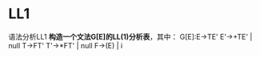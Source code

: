 # LL1
语法分析LL1
**构造一个文法G[E]的LL(1)分析表**，其中：
  G[E]:E->TE'
       E'->+TE' | null
       T->FT'
       T'->*FT' | null
       F->(E) | i

